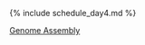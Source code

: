 {% include schedule_day4.md %}

[Genome Assembly](https://otagobioinformaticsspringschool.github.io/long-read-assembly/)
